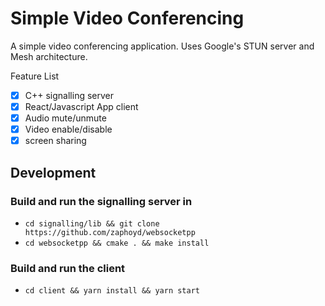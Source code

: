 # Simple Video Conferencing
A simple video conferencing application. Uses Google's STUN server and Mesh architecture.

Feature List
- [x] C++ signalling server
- [x] React/Javascript App client
- [x] Audio mute/unmute
- [x] Video enable/disable
- [x] screen sharing

## Development
### Build and run the signalling server in
- `cd signalling/lib && git clone https://github.com/zaphoyd/websocketpp`
- `cd websocketpp && cmake . && make install`
  
### Build and run the client
- `cd client && yarn install && yarn start`

